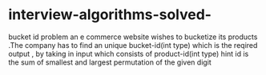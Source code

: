 # interview-algorithms-solved-
bucket id problem
an e commerce website wishes to bucketize its products .The company has to find an unique bucket-id(int type) which is the reqired output , by taking in input which consists of product-id(int type)
hint id is the sum of smallest and largest permutation of the given digit
